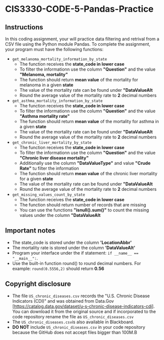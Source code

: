 # CIS3330-CODE-5-Pandas-Practice

## Instructions

In this coding assignment, your will practice data filtering and retrival from a CSV file using the Python module Pandas. To complete the assignment, your program must have the following functions:

* `get_melanoma_mortality_information_by_state`
  + The function receives the **state_code in lower case**
  + To filter the informationn use the column **"Question"** and the value **"Melanoma, mortality"**
  + The function should return **mean value** of the mortality for melanoma in a given **state** 
  + The value of the mortality rate can be found under **"DataValueAlt** 
  + Round the average value of the mortality rate to **2** decimal numbers
* `get_asthma_mortality_information_by_state`
  + The function receives the **state_code in lower case**
  * To filter the informationn use the column **"Question"** and the value **"Asthma mortality rate"**
  + The function should return **mean value** of the mortality for asthma in a given **state** 
  + The value of the mortality rate can be found under **"DataValueAlt** 
  + Round the average value of the mortality rate to **2** decimal numbers
* `get_chronic_liver_mortality_by_state`
  + The function receives the **state_code in lower case**
  * To filter the informationn use the column **"Question"** and the value **"Chronic liver disease mortality"**
  * Additionally use the column **"DataValueType"** and value **"Crude Rate"** tu filter the information
  + The function should return **mean value** of the chronic liver mortality for a given **state** 
  + The value of the mortality rate can be found under **"DataValueAlt** 
  + Round the average value of the mortality rate to **2** decimal numbers
* `get_missing_values_count_by_state`
  + The function receives the **state_code in lower case**
  + The function should return number of records that are missing
  + You can use the functions **"isnull().sum()"** to count the missing values under the column **"DataValueAlt** 
## Important notes

* The state_code is stored under the column **'LocationAbbr'**
* The mortality rate is stored under the column **'DataValueAlt'**
* Program your interface under the if statement: `if __name__ == "__main__":`.
* Use the built-in function round() to round decimal numbers. For example: `round(0.5556,2)` should return **0.56**

## Copyright disclosure

* The file `US_chronic_diseases.csv` records the "U.S. Chronic Disease Indicators (CDI)" and was obtained from Data.Gov [https://catalog.data.gov/dataset/u-s-chronic-disease-indicators-cdi]. You can download it from the original source and if incorporated to the code repository rename the file as `US_chronic_diseases.csv`
* The `US_chronic_diseases.csv`is also available in Blackboard. 
* **DO NOT** include `US_chronic_diseases.csv` in your code repository because the GitHub does not accept files bigger than 100M.B
